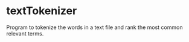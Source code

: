 # textTokenizer
Program to tokenize the words in a text file and rank the most common relevant terms.
